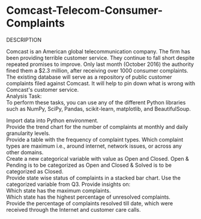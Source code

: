 # Comcast-Telecom-Consumer-Complaints
DESCRIPTION  

Comcast is an American global telecommunication company. The firm has been providing terrible customer service. They continue to fall short despite repeated promises to improve. Only last month (October 2016) the authority fined them a $2.3 million, after receiving over 1000 consumer complaints. The existing database will serve as a repository of public customer complaints filed against Comcast. It will help to pin down what is wrong with Comcast's customer service.   
Analysis Task:  
To perform these tasks, you can use any of the different Python libraries such as NumPy, SciPy, Pandas, scikit-learn, matplotlib, and BeautifulSoup.  

Import data into Python environment.  
Provide the trend chart for the number of complaints at monthly and daily granularity levels.  
Provide a table with the frequency of complaint types. Which complaint types are maximum i.e., around internet, network issues, or across any other domains.  
Create a new categorical variable with value as Open and Closed. Open & Pending is to be categorized as Open and Closed & Solved is to be categorized as Closed.  
Provide state wise status of complaints in a stacked bar chart. Use the categorized variable from Q3. Provide insights on:   
Which state has the maximum complaints.  
Which state has the highest percentage of unresolved complaints.  
Provide the percentage of complaints resolved till date, which were received through the Internet and customer care calls.  
